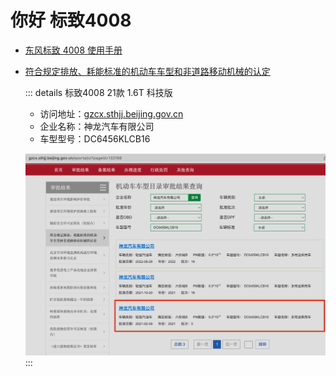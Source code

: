 # 你好 标致4008

- [东风标致 4008 使用手册](https://www.peugeot.com.cn/uploadfile/att/4008handbook.pdf)
- [符合规定排放、耗能标准的机动车车型和非道路移动机械的认定](http://gzcx.sthjj.beijing.gov.cn/eportal/ui?pageId=132198)

    ::: details 标致4008 21款 1.6T 科技版
    - 访问地址：[gzcx.sthjj.beijing.gov.cn](http://gzcx.sthjj.beijing.gov.cn/eportal/ui?pageId=132198)
    - 企业名称：神龙汽车有限公司
    - 车型型号：DC6456KLCB16

    ![](/images/emission-standards.png)
    :::
